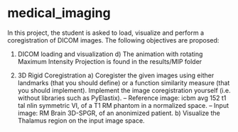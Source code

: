 # medical_imaging

In this project, the student is asked to load, visualize and perform a coregistration of DICOM images. The following objectives are proposed:
1) DICOM loading and visualization
d) The animation with rotating Maximum Intensity Projection is found in the results/MIP folder

2) 3D Rigid Coregistration
a) Coregister the given images using either landmarks (that you should define) or a function
similarity measure (that you should implement). Implement the image coregistration yourself (i.e. without libraries such as PyElastix).
– Reference image: icbm avg 152 t1 tal nlin symmetric VI, of a T1 RM phantom in
a normalized space.
– Input image: RM Brain 3D-SPGR, of an anonimized patient.
b) Visualize the Thalamus region on the input image space.
